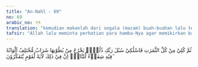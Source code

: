 ```yaml
---
title: "An-Nahl - 69"
no: 69
arabic_no: ٦٩
translation: "kemudian makanlah dari segala (macam) buah-buahan lalu tempuhlah jalan Tuhanmu yang telah dimudahkan (bagimu).” Dari perut lebah itu keluar minuman (madu) yang bermacam-macam warnanya, di dalamnya terdapat obat yang menyembuhkan bagi manusia. Sungguh, pada yang demikian itu benar-benar terdapat tanda (kebesaran Allah) bagi orang yang berpikir."
tafsir: "Allah lalu meminta perhatian para hamba-Nya agar memikirkan bagaimana Allah telah memberikan kemahiran kepada para lebah untuk mengumpulkan makanan dari berbagai macam bunga-bungaan dan meng-ubahnya menjadi madu yang tahan lama dan bergizi. Kemahiran ini diwariskan lebah secara turun-temurun.\n\nLebah-lebah mengisap makanan dari bunga-bungaan kemudian masuk ke dalam perutnya dan dari perutnya dikeluarkan madu yang bermacam-macam warnanya. Ada yang putih, ada yang kekuning-kuningan, dan ada pula yang kemerah-merahan, sesuai dengan jenis lebah itu dan bunga-bungaan yang ada di sekitarnya.\n\nDi antara manfaat madu ialah untuk ketahanan tubuh dan mungkin pula sebagai obat berbagai penyakit. Hal ini dapat diterima oleh ilmu pengetahu-an, antara lain karena madu mudah dicerna dan mengandung berbagai macam vitamin. \n\nPenjelasan tentang fungsi madu ini dapat dibaca dalam sebuah hadis:\n\nBahwa seseorang datang kepada Rasulullah saw seraya berkata, \"Sesungguhnya saudaraku perutnya mulas.\" Maka Rasulullah saw bersabda, \"Minumkan kepadanya madu,\" kemudian orang itu memberinya madu. Kemudian orang itu datang lagi kepada Rasulullah saw seraya berkata, \"Ya Rasulullah saya telah memberinya madu, tetapi perutnya bertambah mulas.\" Rasulullah saw bersabda, \"Pergilah dan minumkan (lagi) kepadanya madu.\" Maka orang itu pergi dan memberinya lagi madu, kemudian orang itu datang lagi kepada Rasulullah saw seraya berkata, \"Ya Rasulullah, perutnya justru tambah mulas,\" kemudian Rasulullah bersabda, \"Allah benar dan perut saudaramu berdusta. Pergilah dan beri lagi saudaramu itu madu.\" Lalu orang itu pergi dan memberinya lagi madu, kemudian ia pun sembuh. (Riwayat al-Bukhari dan Muslim dari Abu Sa'id al-Khudri)\n\nDan hadis Nabi saw:\n\nObat itu ada tiga macam: mengeluarkan darah dengan bekam, minum madu dan membakar kulit dengan api (besi panas), dan aku melarang umatku membakar kulit. (Riwayat al-Bukhari dan Muslim dari Ibnu 'Abbas)\n\nBeberapa manfaat yang diberikan lebah sebagai berikut:\n\n1.Madunya merupakan minuman yang lezat berguna bagi kesehatan. Sarangnya dapat dibuat lilin, bahan untuk membatik, dan lain-lain.\n\n2.Lebah membantu penyerbukan bunga sehingga terjadi pembuahan."
---
```


ثُمَّ كُلِيْ مِنْ كُلِّ الثَّمَرٰتِ فَاسْلُكِيْ سُبُلَ رَبِّكِ ذُلُلًاۗ يَخْرُجُ مِنْ بُطُوْنِهَا شَرَابٌ مُّخْتَلِفٌ اَلْوَانُهٗ ۖفِيْهِ شِفَاۤءٌ لِّلنَّاسِۗ اِنَّ فِيْ ذٰلِكَ لَاٰيَةً لِّقَوْمٍ يَّتَفَكَّرُوْنَ 
